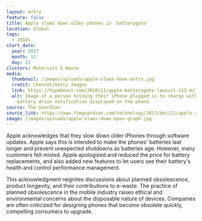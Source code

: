 ```yaml
---
layout: entry
feature: false
title: Apple slows down older phones in 'batterygate'
location: Global
tags:
  - 2010s
start_date:
  year: 2017
  month: 12
  day: 21
clusters: Materials & Waste
media:
  thumbnail: /images/uploads/apple-slows-down-entry.jpg
  credit: Chesnot/Getty Images
  link: https://hypebeast.com/2020/11/apple-batterygate-lawsuit-113-million-usd-fine
  alt: Image of a person holding their iPhone plugged in to charge with the
    battery drain notification displayed on the phone.
source: The Guardian
source_link: https://www.theguardian.com/technology/2017/dec/21/apple-admits-slowing-older-iphones-because-of-flagging-batteries
image: /images/uploads/apple-slows-down-open-graph.jpg
---
```

Apple acknowledges that they slow down older iPhones through software updates. Apple says this is intended to make the phones' batteries last longer and prevent unexpected shutdowns as batteries age. However, many customers felt misled. Apple apologized and reduced the price for battery replacements, and also added new features to let users see their battery's health and control performance management.

This acknowledgment reignites discussions about planned obsolescence, product longevity, and their contributions to e-waste. The practice of planned obsolescence in the mobile industry raises ethical and environmental concerns about the disposable nature of devices. Companies are often criticized for designing phones that become obsolete quickly, compelling consumers to upgrade.